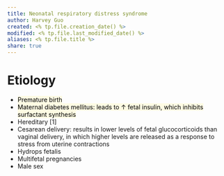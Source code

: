 ```yaml
---
title: Neonatal respiratory distress syndrome
author: Harvey Guo
created: <% tp.file.creation_date() %>
modified: <% tp.file.last_modified_date() %>
aliases: <% tp.file.title %>
share: true
---
```


# Etiology
- <mark style="background: #FFF3A34A;">Premature birth</mark>
- <mark style="background: #FFF3A34A;">Maternal diabetes mellitus: leads to ↑ fetal insulin, which inhibits surfactant synthesis</mark>
- Hereditary  [1]
- Cesarean delivery: results in lower levels of fetal glucocorticoids than vaginal delivery, in which higher levels are released as a response to stress from uterine contractions 
- Hydrops fetalis
- Multifetal pregnancies
- Male sex